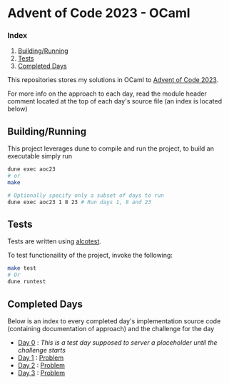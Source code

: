 # Advent of Code 2023 - OCaml

### Index

1. [Building/Running](#Buidling/Running)
2. [Tests](#Tests)
3. [Completed Days](#Completed-Days)

This repositories stores my solutions in OCaml to [Advent of Code 2023](https://adventofcode.com/2023).

For more info on the approach to each day,
read the module header comment located at the top of each day's source file 
(an index is located below)


## Building/Running

This project leverages dune to compile and run the project, to build an executable simply run

```bash
dune exec aoc23
# or
make

# Optionally specify only a subset of days to run
dune exec aoc23 1 8 23 # Run days 1, 8 and 23
```

## Tests

Tests are written using [alcotest](https://github.com/mirage/alcotest).

To test functionaility of the project, invoke the following:

```bash
make test
# Or
dune runtest
```

## Completed Days

Below is an index to every completed day's implementation source code (containing documentation of approach) and the challenge for the day

- [Day 0](lib/days/day00.ml) : *This is a test day supposed to server a placeholder until the challenge starts*
- [Day 1](lib/days/day01.ml) : [Problem](https://adventofcode.com/2023/day/1)
- [Day 2](lib/days/day02.ml) : [Problem](https://adventofcode.com/2023/day/2)
- [Day 3](lib/days/day03.ml) : [Problem](https://adventofcode.com/2023/day/3)
